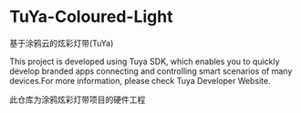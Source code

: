 # TuYa-Coloured-Light
基于涂鸦云的炫彩灯带(TuYa)

This project is developed using Tuya SDK, which enables you to quickly develop branded apps connecting and controlling smart scenarios of many devices.For more information, please check Tuya Developer Website.

此仓库为涂鸦炫彩灯带项目的硬件工程
